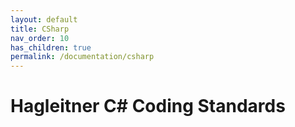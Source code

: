```yaml
---
layout: default
title: CSharp
nav_order: 10
has_children: true
permalink: /documentation/csharp
---
```


# Hagleitner C# Coding Standards
